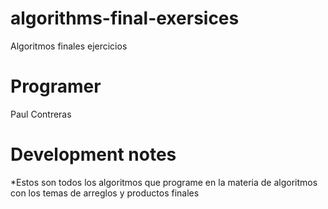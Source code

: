 # algorithms-final-exersices
Algoritmos finales ejercicios

# Programer
Paul Contreras

# Development notes
*Estos son todos los algoritmos que programe en la materia de algoritmos con los temas de arreglos y productos finales

 
